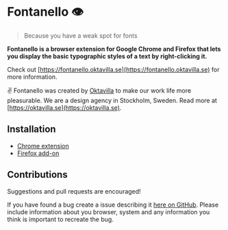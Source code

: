 # Fontanello 👁

> Because you have a weak spot for fonts

__Fontanello is a browser extension for Google Chrome and Firefox that lets you display the basic typographic styles of a text by right-clicking it.__

Check out [https://fontanello.oktavilla.se](https://fontanello.oktavilla.se) for more information.

✌️ Fontanello was created by [Oktavilla](http://oktavilla.se) to make our work life more pleasurable. We are a design agency in Stockholm, Sweden. Read more at [https://oktavilla.se](https://oktavilla.se).

## Installation

* [Chrome extension](https://chrome.google.com/webstore/detail/fontanello/jdlhfjlpaijjhklfadlhbbmpjfddkglc)
* [Firefox add-on](https://addons.mozilla.org/en-US/firefox/addon/fontanello/)

## Contributions

Suggestions and pull requests are encouraged!

If you have found a bug create a issue describing it [here on GitHub](https://github.com/Oktavilla/fontanello/issues). Please include information about you browser, system and any information you think is important to recreate the bug.